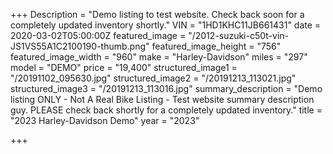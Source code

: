 +++
Description = "Demo listing to test website.  Check back soon for a completely updated inventory shortly."
VIN = "1HD1KHC11JB661431"
date = 2020-03-02T05:00:00Z
featured_image = "/2012-suzuki-c50t-vin-JS1VS55A1C2100190-thumb.png"
featured_image_height = "756"
featured_image_width = "960"
make = "Harley-Davidson"
miles = "297"
model = "DEMO"
price = "19,400"
structured_image1 = "/20191102_095630.jpg"
structured_image2 = "/20191213_113021.jpg"
structured_image3 = "/20191213_113016.jpg"
summary_description = "Demo listing ONLY - Not A Real Bike Listing - Test website summary description guy.  PLEASE check back shortly for a completely updated inventory."
title = "2023 Harley-Davidson Demo"
year = "2023"

+++
